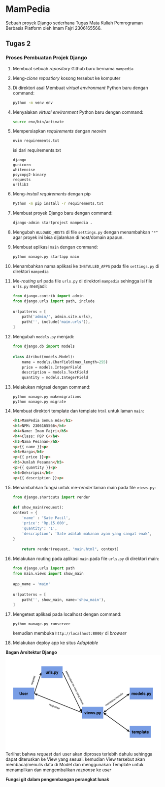 ﻿# MamPedia

Sebuah proyek Django sederhana Tugas Mata Kuliah Pemrograman Berbasis Platform oleh Imam Fajri 2306165566.

## Tugas 2

### Proses Pembuatan Projek Django
1. Membuat sebuah _repository_ Github baru bernama ```mampedia```
2. Meng-_clone repostiory_ kosong tersebut ke komputer
3. Di direktori asal Membuat _virtual environment_ Python baru dengan command:

    ```bash
    python -m venv env
    ```
4. Menyalakan _virtual environment_ Python baru dengan command:
    ```bash
    source env/bin/activate
    ```
5. Mempersiapkan _requirements_ dengan _neovim_
    ```bash
    nvim requirements.txt
    ```
    isi dari requirements.txt
    ```
    django
    gunicorn
    whitenoise
    psycopg2-binary
    requests
    urllib3
    ```
6. Meng-_install requirements_ dengan pip
    ```bash
    Python -m pip install -r requirements.txt
    ```
7. Membuat proyek Django baru dengan command:
    ```bash
    django-admin startproject mampedia .
    ```
8. Mengubah ```ALLOWED_HOSTS``` di file ```settings.py``` dengan menambahkan ```"*"``` agar proyek ini bisa dijalankan di host/domain apapun.

9. Membuat aplikasi ```main``` dengan command:
    ```bash
    python manage.py startapp main
    ```
10. Menambahkan nama aplikasi ke ```INSTALLED_APPS``` pada file ```settings.py``` di direktori ```mampedia```

11. Me-_routing_ url pada file ```urls.py``` di direktori ```mampedia``` sehingga isi file ```urls.py``` menjadi:
    ```python
    from django.contrib import admin
    from django.urls import path, include

    urlpatterns = [
        path('admin/', admin.site.urls),
        path('', include('main.urls')),
    ]
    ```
12. Mengubah ```models.py``` menjadi:
    ```python
    from django.db import models

    class Atribut(models.Model):
        name = models.CharField(max_length=255)
        price = models.IntegerField
        description = models.TextField
        quantity = models.IntegerField
    ```
13. Melakukan migrasi dengan command:
    ```
    python manage.py makemigrations
    python manage.py migrate
    ```
14. Membuat direktori template dan template ```html``` untuk laman ```main```:

    ```html
    <h1>MamPedia Semua Ada</h1>
    <h4>NPM: 2306165566</h4>
    <h4>Name: Imam Fajri</h5>
    <h4>Class: PBP C</h4>
    <h5>Nama Pesanan</h5>
    <p>{{ name }}<p>
    <h6>Harga</h6>
    <p>{{ price }}<p>
    <h5>Jumlah Pesanan</h5>
    <p>{{ quantity }}<p>
    <h6>Deksripsi</h6>
    <p>{{ description }}<p>
    ```
15. Menambahkan fungsi untuk me-_render_ laman main pada file ```views.py```:
    ```python
    from django.shortcuts import render

    def show_main(request):
    context = {
        'name' : 'Sate Pacil',
        'price': 'Rp.15.000',
        'quantity': '1',
        'description': 'Sate adalah makanan ayam yang sangat enak',
    }

        return render(request, "main.html", context)
    ```

16. Melakukan routing pada aplikasi ```main``` pada file ```urls.py``` di direktori main:
    ```python
    from django.urls import path
    from main.views import show_main

    app_name = 'main'

    urlpatterns = [
        path('', show_main, name='show_main'),
    ]
    ```

17. Mengetest aplikasi pada localhost dengan command:
    ```
    python manage.py runserver
    ```
    kemudian membuka ```http://localhost:8000/``` di _browser_

18. Melakukan deploy app ke situs _Adaptable_

**Bagan Arsitektur Django**
![](static/MVT.png)
Terlihat bahwa _request_  dari user akan diproses terlebih dahulu sehingga dapat diteruskan ke View yang sesuai. kemudian View tersebut akan membaca/menulis data di Model dan menggunakan Template untuk menampilkan dan mengembalikan _response_ ke _user_

**Fungsi git dalam pengembangan perangkat lunak**
